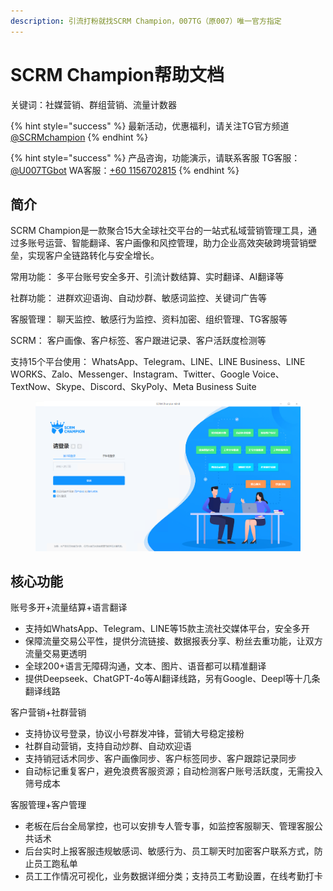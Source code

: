 ```yaml
---
description: 引流打粉就找SCRM Champion，007TG（原007）唯一官方指定
---
```


# SCRM Champion帮助文档

关键词：社媒营销、群组营销、流量计数器

{% hint style="success" %}
最新活动，优惠福利，请关注TG官方频道 [@SCRMchampion](https://007tg.com/ccs/champion_oth)
{% endhint %}

{% hint style="success" %}
产品咨询，功能演示，请联系客服  TG客服：[@U007TGbot](https://007tg.com/ccs/champion_oth)  WA客服：[+60 1156702815](https://api.whatsapp.com/send/?phone=601156702815\&text=%E6%88%91%E6%83%B3%E5%92%A8%E8%AF%A2SCRM+Champion%E4%BA%A7%E5%93%81\&type=phone_number\&app_absent=0)
{% endhint %}

## 简介

SCRM Champion是一款聚合15大全球社交平台的一站式私域营销管理工具，通过多账号运营、智能翻译、客户画像和风控管理，助力企业高效突破跨境营销壁垒，实现客户全链路转化与安全增长。

常用功能： 多平台账号安全多开、引流计数结算、实时翻译、AI翻译等

社群功能： 进群欢迎语询、自动炒群、敏感词监控、关键词广告等

客服管理： 聊天监控、敏感行为监控、资料加密、组织管理、TG客服等

SCRM：    客户画像、客户标签、客户跟进记录、客户活跃度检测等

支持15个平台使用： WhatsApp、Telegram、LINE、LINE Business、LINE WORKS、Zalo、Messenger、Instagram、Twitter、Google Voice、TextNow、Skype、Discord、SkyPoly、Meta Business Suite

<figure><img src=".gitbook/assets/image (17).png" alt="桌面端登录窗口，支持激活码、子账号登录"><figcaption></figcaption></figure>

## 核心功能

账号多开+流量结算+语言翻译

* 支持如WhatsApp、Telegram、LINE等15款主流社交媒体平台，安全多开
* 保障流量交易公平性，提供分流链接、数据报表分享、粉丝去重功能，让双方流量交易更透明
* 全球200+语言无障碍沟通，文本、图片、语音都可以精准翻译
* 提供Deepseek、ChatGPT-4o等AI翻译线路，另有Google、Deepl等十几条翻译线路

客户营销+社群营销

* 支持协议号登录，协议小号群发冲锋，营销大号稳定接粉
* 社群自动营销，支持自动炒群、自动欢迎语
* 支持销冠话术同步、客户画像同步、客户标签同步、客户跟踪记录同步
* 自动标记重复客户，避免浪费客服资源；自动检测客户账号活跃度，无需投入筛号成本

客服管理+客户管理

* 老板在后台全局掌控，也可以安排专人管专事，如监控客服聊天、管理客服公共话术
* 后台实时上报客服违规敏感词、敏感行为、员工聊天时加密客户联系方式，防止员工跑私单
* 员工工作情况可视化，业务数据详细分类；支持员工考勤设置，在线考勤打卡











